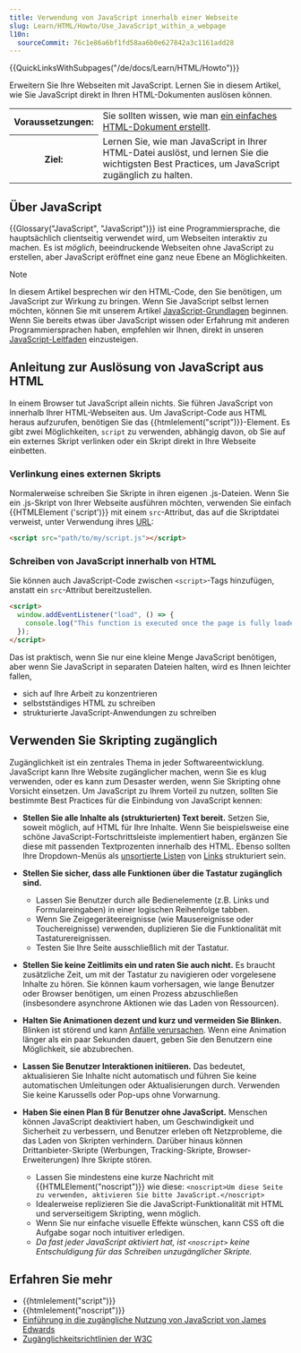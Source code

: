 ```yaml
---
title: Verwendung von JavaScript innerhalb einer Webseite
slug: Learn/HTML/Howto/Use_JavaScript_within_a_webpage
l10n:
  sourceCommit: 76c1e86a6bf1fd58aa6b0e627842a3c1161add28
---
```


{{QuickLinksWithSubpages("/de/docs/Learn/HTML/Howto")}}

Erweitern Sie Ihre Webseiten mit JavaScript. Lernen Sie in diesem Artikel, wie Sie JavaScript direkt in Ihren HTML-Dokumenten auslösen können.

<table>
  <tbody>
    <tr>
      <th scope="row">Voraussetzungen:</th>
      <td>
        Sie sollten wissen, wie man
        <a href="/de/docs/Learn/Getting_started_with_the_web"
          >ein einfaches HTML-Dokument erstellt</a
        >.
      </td>
    </tr>
    <tr>
      <th scope="row">Ziel:</th>
      <td>
        Lernen Sie, wie man JavaScript in Ihrer HTML-Datei auslöst, und lernen Sie
        die wichtigsten Best Practices, um JavaScript zugänglich zu halten.
      </td>
    </tr>
  </tbody>
</table>

## Über JavaScript

{{Glossary("JavaScript", "JavaScript")}} ist eine Programmiersprache, die hauptsächlich clientseitig verwendet wird, um Webseiten interaktiv zu machen. Es ist _möglich_, beeindruckende Webseiten ohne JavaScript zu erstellen, aber JavaScript eröffnet eine ganz neue Ebene an Möglichkeiten.

> [!NOTE]
> In diesem Artikel besprechen wir den HTML-Code, den Sie benötigen, um JavaScript zur Wirkung zu bringen. Wenn Sie JavaScript selbst lernen möchten, können Sie mit unserem Artikel [JavaScript-Grundlagen](/de/docs/Learn/Getting_started_with_the_web/JavaScript_basics) beginnen. Wenn Sie bereits etwas über JavaScript wissen oder Erfahrung mit anderen Programmiersprachen haben, empfehlen wir Ihnen, direkt in unseren [JavaScript-Leitfaden](/de/docs/Web/JavaScript/Guide) einzusteigen.

## Anleitung zur Auslösung von JavaScript aus HTML

In einem Browser tut JavaScript allein nichts. Sie führen JavaScript von innerhalb Ihrer HTML-Webseiten aus. Um JavaScript-Code aus HTML heraus aufzurufen, benötigen Sie das {{htmlelement("script")}}-Element. Es gibt zwei Möglichkeiten, `script` zu verwenden, abhängig davon, ob Sie auf ein externes Skript verlinken oder ein Skript direkt in Ihre Webseite einbetten.

### Verlinkung eines externen Skripts

Normalerweise schreiben Sie Skripte in ihren eigenen .js-Dateien. Wenn Sie ein .js-Skript von Ihrer Webseite ausführen möchten, verwenden Sie einfach {{HTMLElement ('script')}} mit einem `src`-Attribut, das auf die Skriptdatei verweist, unter Verwendung ihres [URL](/de/docs/Learn/Common_questions/Web_mechanics/What_is_a_URL):

```html
<script src="path/to/my/script.js"></script>
```

### Schreiben von JavaScript innerhalb von HTML

Sie können auch JavaScript-Code zwischen `<script>`-Tags hinzufügen, anstatt ein `src`-Attribut bereitzustellen.

```html
<script>
  window.addEventListener("load", () => {
    console.log("This function is executed once the page is fully loaded");
  });
</script>
```

Das ist praktisch, wenn Sie nur eine kleine Menge JavaScript benötigen, aber wenn Sie JavaScript in separaten Dateien halten, wird es Ihnen leichter fallen,

- sich auf Ihre Arbeit zu konzentrieren
- selbstständiges HTML zu schreiben
- strukturierte JavaScript-Anwendungen zu schreiben

## Verwenden Sie Skripting zugänglich

Zugänglichkeit ist ein zentrales Thema in jeder Softwareentwicklung. JavaScript kann Ihre Website zugänglicher machen, wenn Sie es klug verwenden, oder es kann zum Desaster werden, wenn Sie Skripting ohne Vorsicht einsetzen. Um JavaScript zu Ihrem Vorteil zu nutzen, sollten Sie bestimmte Best Practices für die Einbindung von JavaScript kennen:

- **Stellen Sie alle Inhalte als (strukturierten) Text bereit.** Setzen Sie, soweit möglich, auf HTML für Ihre Inhalte. Wenn Sie beispielsweise eine schöne JavaScript-Fortschrittsleiste implementiert haben, ergänzen Sie diese mit passenden Textprozenten innerhalb des HTML. Ebenso sollten Ihre Dropdown-Menüs als [unsortierte Listen](/de/docs/Learn/HTML/Introduction_to_HTML/HTML_text_fundamentals#lists) von [Links](/de/docs/Learn/HTML/Introduction_to_HTML/Creating_hyperlinks) strukturiert sein.
- **Stellen Sie sicher, dass alle Funktionen über die Tastatur zugänglich sind.**

  - Lassen Sie Benutzer durch alle Bedienelemente (z.B. Links und Formulareingaben) in einer logischen Reihenfolge tabben.
  - Wenn Sie Zeigegeräteereignisse (wie Mausereignisse oder Touchereignisse) verwenden, duplizieren Sie die Funktionalität mit Tastaturereignissen.
  - Testen Sie Ihre Seite ausschließlich mit der Tastatur.

- **Stellen Sie keine Zeitlimits ein und raten Sie auch nicht.** Es braucht zusätzliche Zeit, um mit der Tastatur zu navigieren oder vorgelesene Inhalte zu hören. Sie können kaum vorhersagen, wie lange Benutzer oder Browser benötigen, um einen Prozess abzuschließen (insbesondere asynchrone Aktionen wie das Laden von Ressourcen).
- **Halten Sie Animationen dezent und kurz und vermeiden Sie Blinken.** Blinken ist störend und kann [Anfälle verursachen](https://www.w3.org/TR/UNDERSTANDING-WCAG20/seizure-does-not-violate.html). Wenn eine Animation länger als ein paar Sekunden dauert, geben Sie den Benutzern eine Möglichkeit, sie abzubrechen.
- **Lassen Sie Benutzer Interaktionen initiieren.** Das bedeutet, aktualisieren Sie Inhalte nicht automatisch und führen Sie keine automatischen Umleitungen oder Aktualisierungen durch. Verwenden Sie keine Karussells oder Pop-ups ohne Vorwarnung.
- **Haben Sie einen Plan B für Benutzer ohne JavaScript.** Menschen können JavaScript deaktiviert haben, um Geschwindigkeit und Sicherheit zu verbessern, und Benutzer erleben oft Netzprobleme, die das Laden von Skripten verhindern. Darüber hinaus können Drittanbieter-Skripte (Werbungen, Tracking-Skripte, Browser-Erweiterungen) Ihre Skripte stören.

  - Lassen Sie mindestens eine kurze Nachricht mit {{HTMLElement("noscript")}} wie diese: `<noscript>Um diese Seite zu verwenden, aktivieren Sie bitte JavaScript.</noscript>`
  - Idealerweise replizieren Sie die JavaScript-Funktionalität mit HTML und serverseitigem Skripting, wenn möglich.
  - Wenn Sie nur einfache visuelle Effekte wünschen, kann CSS oft die Aufgabe sogar noch intuitiver erledigen.
  - _Da fast jeder JavaScript aktiviert hat, ist `<noscript>` keine Entschuldigung für das Schreiben unzugänglicher Skripte._

## Erfahren Sie mehr

- {{htmlelement("script")}}
- {{htmlelement("noscript")}}
- [Einführung in die zugängliche Nutzung von JavaScript von James Edwards](https://www.sitepoint.com/javascript-accessibility-101/)
- [Zugänglichkeitsrichtlinien der W3C](https://www.w3.org/TR/WCAG20/)
